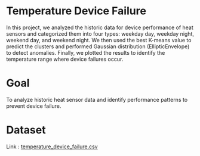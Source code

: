# Temperature Device Failure
In this project, we analyzed the historic data for device performance of heat sensors and categorized them into four types: weekday day, weekday night, weekend day, and weekend night. We then used the best K-means value to predict the clusters and performed Gaussian distribution (EllipticEnvelope) to detect anomalies. Finally, we plotted the results to identify the temperature range where device failures occur. 

# Goal
To analyze historic heat sensor data and identify performance patterns to prevent device failure.

# Dataset

Link : [temperature_device_failure.csv](https://github.com/VinayMeesaraganda/Python-Projects/files/11165577/temperature_device_failure.csv)
